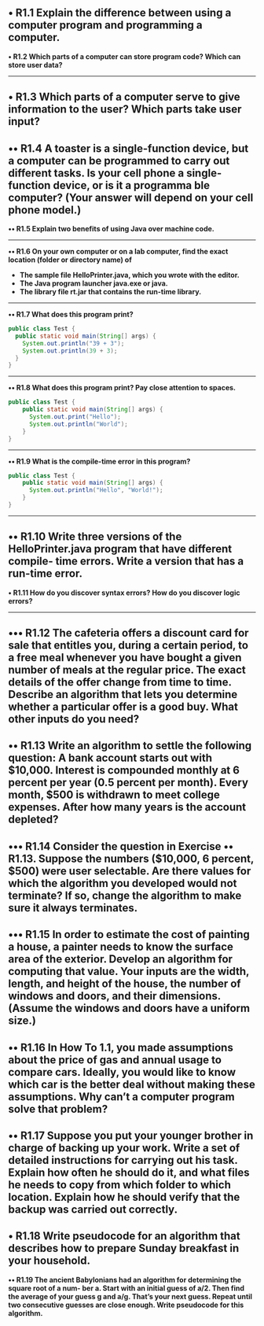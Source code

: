 **• R1.1 Explain the difference between using a computer program and programming a
computer.**
---

**• R1.2 Which parts of a computer can store program code? Which can store user data?**

---
**• R1.3 Which parts of a computer serve to give information to the user? Which parts take
user input?**
---
**•• R1.4 A toaster is a single-function device, but a computer can be programmed to carry out
different tasks. Is your cell phone a single-function device, or is it a programma ble
computer? (Your answer will depend on your cell phone model.)**
---
**•• R1.5 Explain two benefits of using Java over machine code.**

---
**•• R1.6 On your own computer or on a lab computer, find the exact location (folder or
directory name) of**
- **The sample file HelloPrinter.java, which you wrote with the editor.**
- **The Java program launcher java.exe or java.**
- **The library file rt.jar that contains the run-time library.**
---
**•• R1.7 What does this program print?**
```java
public class Test {
  public static void main(String[] args) {
    System.out.println("39 + 3");
    System.out.println(39 + 3);
  }
}
```
---
**•• R1.8 What does this program print? Pay close attention to spaces.**
```java
public class Test {
    public static void main(String[] args) {
      System.out.print("Hello");
      System.out.println("World");
    }
}
```
---
**•• R1.9 What is the compile-time error in this program?**
```java
public class Test {
    public static void main(String[] args) {
      System.out.println("Hello", "World!");
    }
}
```
---
**•• R1.10 Write three versions of the HelloPrinter.java program that have different compile-
time errors. Write a version that has a run-time error.**
---
**• R1.11 How do you discover syntax errors? How do you discover logic errors?**

---
**••• R1.12 The cafeteria offers a discount card for sale that entitles you, during a certain period,
to a free meal whenever you have bought a given number of meals at the regular
price. The exact details of the offer change from time to time. Describe an algorithm
that lets you determine whether a particular offer is a good buy. What other inputs
do you need?**
---
**•• R1.13 Write an algorithm to settle the following question: A bank account starts out with
$10,000. Interest is compounded monthly at 6 percent per year (0.5 percent per
month). Every month, $500 is withdrawn to meet college expenses. After how many
years is the account depleted?**
---
**••• R1.14 Consider the question in Exercise •• R1.13. Suppose the numbers ($10,000, 6
percent, $500) were user selectable. Are there values for which the algorithm you
developed would not terminate? If so, change the algorithm to make sure it always
terminates.**
---
**••• R1.15 In order to estimate the cost of painting a house, a painter needs to know the surface
area of the exterior. Develop an algorithm for computing that value. Your inputs are
the width, length, and height of the house, the number of windows and doors, and
their dimensions. (Assume the windows and doors have a uniform size.)**
---
**•• R1.16 In How To 1.1, you made assumptions about the price of gas and annual usage to
compare cars. Ideally, you would like to know which car is the better deal without
making these assumptions. Why can’t a computer program solve that problem?**
---
**•• R1.17 Suppose you put your younger brother in charge of backing up your work. Write a
set of detailed instructions for carrying out his task. Explain how often he should do
it, and what files he needs to copy from which folder to which location. Explain how
he should verify that the backup was carried out correctly.**
---
**• R1.18 Write pseudocode for an algorithm that describes how to prepare Sunday breakfast
in your household.**
---
**•• R1.19 The ancient Babylonians had an algorithm for determining the square root of a num-
ber a. Start with an initial guess of a/2. Then find the average of your guess g and a/g. That’s your next guess. Repeat until two consecutive guesses are close enough. Write
pseudocode for this algorithm.**